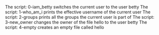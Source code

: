 The script: 0-iam_betty switches the current user to the user betty
The script: 1-who_am_i prints the effective username of the current user
The script: 2-groups prints all the groups the current user is part of
The script: 3-new_owner changes the owner of the file hello to the user betty
The script: 4-empty creates an empty file called hello
